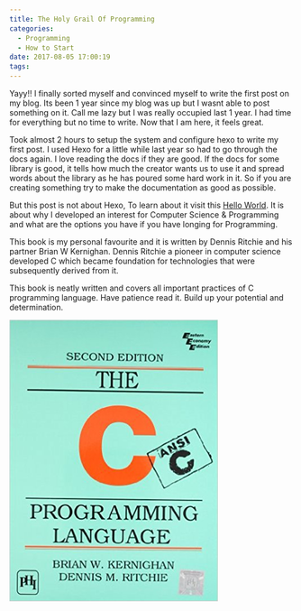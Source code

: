 ```yaml
---
title: The Holy Grail Of Programming
categories:
  - Programming
  - How to Start
date: 2017-08-05 17:00:19
tags:
---
```

Yayy!! I finally sorted myself and convinced myself to write the first post on my blog. Its been 1 year since my blog was up but I wasnt able to post something on it. Call me lazy but I was really occupied last 1 year. I had time for everything but no time to write. Now that I am here, it feels great.

Took almost 2 hours to setup the system and configure hexo to write my first post. I used Hexo for a little while last year so had to go through the docs again. I love reading the docs if they are good. If the docs for some library is good, it tells how much the creator wants us to use it and spread words about the library as he has poured some hard work in it. So if you are creating something try to make the documentation as good as possible.
<!-- more -->
But this post is not about Hexo, To learn about it visit this [Hello World](/2017/08/05/hello-world/). It is about why I developed an interest for Computer Science & Programming and what are the options you have if you have longing for Programming.

This book is my personal favourite and it is written by Dennis Ritchie and his partner Brian W Kernighan. Dennis Ritchie a pioneer in computer science developed C which became foundation for technologies that were subsequently derived from it.

This book is neatly written and covers all important practices of C programming language.
Have patience read it. Build up your potential and determination.

![](/public/images/tcpl.jpg)
